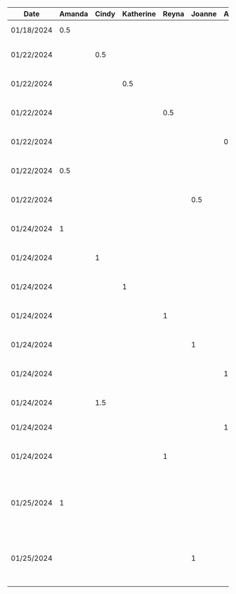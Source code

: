 Date | Amanda | Cindy | Katherine | Reyna | Joanne | Anthony | Task
--- | --- | --- | --- | --- |--- |--- |---
01/18/2024 | 0.5 | | | | | | Set up GitHub repo
01/22/2024 | | 0.5 | | | | | Contribute to project proposal
01/22/2024 | | | 0.5 | | | | Contribute to project proposal
01/22/2024 | | | | 0.5 | | | Contribute to project proposal
01/22/2024 | | | | | | 0.5 | Contribute to project proposal
01/22/2024 | 0.5 | | | | | | Contribute to project proposal
01/22/2024 | | | | | 0.5 | | Contribute to project proposal
01/24/2024 | 1 | | | | | | Project proposal outline
01/24/2024 | | 1 | | | | | Project proposal outline
01/24/2024 | | | 1 | | | | Project proposal outline
01/24/2024 | | | | 1 | | | Project proposal outline
01/24/2024 | | | | | 1 | | Project proposal outline
01/24/2024 | | | | | | 1 | Project proposal outline
01/24/2024 | | 1.5 | | | | | Project proposal intro draft
01/24/2024 | |  | | | | 1 | Designing UI Mockup
01/24/2024 | | | | 1 | | | Population of Users and Stakeholders analysis
01/25/2024 | 1 | | | | | | Project proposal functional requirements and user scenarios
01/25/2024 | | | | | 1 | | Project proposal functional requirements and user scenarios
